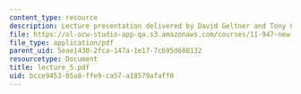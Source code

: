 ```yaml
---
content_type: resource
description: Lecture presentation delivered by David Geltner and Tony Ciochetti.
file: https://ol-ocw-studio-app-qa.s3.amazonaws.com/courses/11-947-new-century-cities-real-estate-digital-technology-and-design-fall-2004/bcce945305a8ffe9ca57a18579afaff0_lecture_5.pdf
file_type: application/pdf
parent_uid: 5eae1430-2fca-147a-1e17-7c695d680132
resourcetype: Document
title: lecture_5.pdf
uid: bcce9453-05a8-ffe9-ca57-a18579afaff0
---
```

